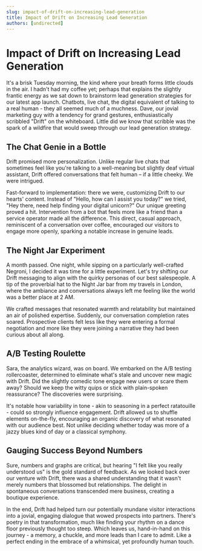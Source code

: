 ```yaml
---
slug: impact-of-drift-on-increasing-lead-generation
title: Impact of Drift on Increasing Lead Generation
authors: [undirected]
---
```


# Impact of Drift on Increasing Lead Generation

It's a brisk Tuesday morning, the kind where your breath forms little clouds in the air. I hadn't had my coffee yet; perhaps that explains the slightly frantic energy as we sat down to brainstorm lead generation strategies for our latest app launch. Chatbots, live chat, the digital equivalent of talking to a real human - they all seemed much of a muchness. Dave, our jovial marketing guy with a tendency for grand gestures, enthusiastically scribbled "Drift" on the whiteboard. Little did we know that scribble was the spark of a wildfire that would sweep through our lead generation strategy.

## The Chat Genie in a Bottle

Drift promised more personalization. Unlike regular live chats that sometimes feel like you're talking to a well-meaning but slightly deaf virtual assistant, Drift offered conversations that felt human – if a little cheeky. We were intrigued. 

Fast-forward to implementation: there we were, customizing Drift to our hearts' content. Instead of "Hello, how can I assist you today?" we tried, "Hey there, need help finding your digital unicorn?" Our unique greeting proved a hit. Intervention from a bot that feels more like a friend than a service operator made all the difference. This direct, casual approach, reminiscent of a conversation over coffee, encouraged our visitors to engage more openly, sparking a notable increase in genuine leads.

## The Night Jar Experiment

A month passed. One night, while sipping on a particularly well-crafted Negroni, I decided it was time for a little experiment. Let's try shifting our Drift messaging to align with the quirky personas of our best salespeople. A tip of the proverbial hat to the Night Jar bar from my travels in London, where the ambiance and conversations always left me feeling like the world was a better place at 2 AM. 

We crafted messages that resonated warmth and relatability but maintained an air of polished expertise. Suddenly, our conversation completion rates soared. Prospective clients felt less like they were entering a formal negotiation and more like they were joining a narrative they had been curious about all along.

## A/B Testing Roulette

Sara, the analytics wizard, was on board. We embarked on the A/B testing rollercoaster, determined to eliminate what's stale and uncover new magic with Drift. Did the slightly comedic tone engage new users or scare them away? Should we keep the witty quips or stick with plain-spoken reassurance? The discoveries were surprising.

It's notable how variability in tone - akin to seasoning in a perfect ratatouille - could so strongly influence engagement. Drift allowed us to shuffle elements on-the-fly, encouraging an organic discovery of what resonated with our audience best. Not unlike deciding whether today was more of a jazzy blues kind of day or a classical symphony.

## Gauging Success Beyond Numbers

Sure, numbers and graphs are critical, but hearing "I felt like you really understood us" is the gold standard of feedback. As we looked back over our venture with Drift, there was a shared understanding that it wasn't merely numbers that blossomed but relationships. The delight in spontaneous conversations transcended mere business, creating a boutique experience.

In the end, Drift had helped turn our potentially mundane visitor interactions into a jovial, engaging dialogue that wowed prospects into partners. There's poetry in that transformation, much like finding your rhythm on a dance floor previously thought too steep. Which leaves us, hand-in-hand on this journey - a memory, a chuckle, and more leads than I care to admit. Like a perfect ending in the embrace of a whimsical, yet profoundly human touch.